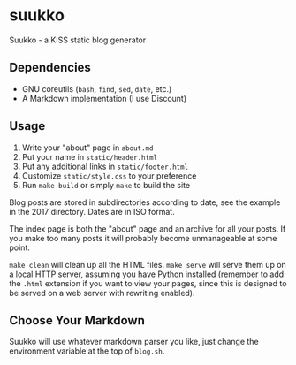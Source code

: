# suukko
Suukko - a KISS static blog generator

## Dependencies

- GNU coreutils (`bash`, `find`, `sed`, `date`, etc.)
- A Markdown implementation (I use Discount)

## Usage

1. Write your "about" page in `about.md`
2. Put your name in `static/header.html`
3. Put any additional links in `static/footer.html`
4. Customize `static/style.css` to your preference
5. Run `make build` or simply `make` to build the site

Blog posts are stored in subdirectories according to date, see the
example in the 2017 directory. Dates are in ISO format.

The index page is both the "about" page and an archive for all your
posts. If you make too many posts it will probably become unmanageable
at some point.

`make clean` will clean up all the HTML files. `make serve` will serve
them up on a local HTTP server, assuming you have Python installed
(remember to add the `.html` extension if you want to view your pages,
since this is designed to be served on a web server with rewriting
enabled).

## Choose Your Markdown

Suukko will use whatever markdown parser you like, just change the
environment variable at the top of `blog.sh`.
